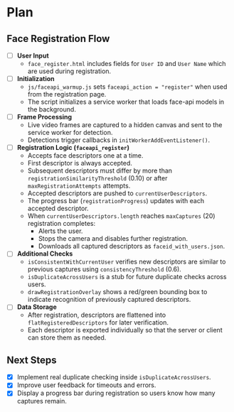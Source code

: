 # Plan

## Face Registration Flow
- [ ] **User Input**
  - `face_register.html` includes fields for `User ID` and `User Name` which are used during registration.
- [ ] **Initialization**
  - `js/faceapi_warmup.js` sets `faceapi_action = "register"` when used from the registration page.
  - The script initializes a service worker that loads face-api models in the background.
- [ ] **Frame Processing**
  - Live video frames are captured to a hidden canvas and sent to the service worker for detection.
  - Detections trigger callbacks in `initWorkerAddEventListener()`.
- [ ] **Registration Logic (`faceapi_register`)**
  - Accepts face descriptors one at a time.
  - First descriptor is always accepted.
  - Subsequent descriptors must differ by more than `registrationSimilarityThreshold` (0.10) or after `maxRegistrationAttempts` attempts.
  - Accepted descriptors are pushed to `currentUserDescriptors`.
  - The progress bar (`registrationProgress`) updates with each accepted descriptor.
  - When `currentUserDescriptors.length` reaches `maxCaptures` (20) registration completes:
    - Alerts the user.
    - Stops the camera and disables further registration.
    - Downloads all captured descriptors as `faceid_with_users.json`.
- [ ] **Additional Checks**
  - `isConsistentWithCurrentUser` verifies new descriptors are similar to previous captures using `consistencyThreshold` (0.6).
  - `isDuplicateAcrossUsers` is a stub for future duplicate checks across users.
  - `drawRegistrationOverlay` shows a red/green bounding box to indicate recognition of previously captured descriptors.
- [ ] **Data Storage**
  - After registration, descriptors are flattened into `flatRegisteredDescriptors` for later verification.
  - Each descriptor is exported individually so that the server or client can store them as needed.

## Next Steps
- [x] Implement real duplicate checking inside `isDuplicateAcrossUsers`.
- [x] Improve user feedback for timeouts and errors.
- [x] Display a progress bar during registration so users know how many captures remain.
